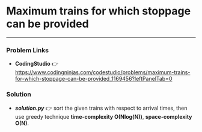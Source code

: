 # Maximum trains for which stoppage can be provided

---

### Problem Links
- **__CodingStudio__** :point_right: https://www.codingninjas.com/codestudio/problems/maximum-trains-for-which-stoppage-can-be-provided_1169456?leftPanelTab=0

### Solution
- **_solution.py_** :point_right: sort the given trains with respect to arrival times, then use greedy technique **time-complexity O(Nlog(N))**, **space-complexity O(N)**.
